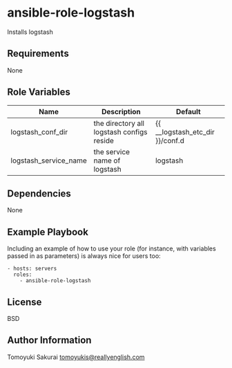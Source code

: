 ansible-role-logstash
=====================

Installs logstash

Requirements
------------

None

Role Variables
--------------

| Name | Description | Default |
|------|-------------|---------|
| logstash\_conf\_dir | the directory all logstash configs reside| {{ \_\_logstash\_etc\_dir }}/conf.d |
| logstash\_service\_name | the service name of logstash | logstash |

Dependencies
------------

None

Example Playbook
----------------

Including an example of how to use your role (for instance, with variables passed in as parameters) is always nice for users too:

    - hosts: servers
      roles:
        - ansible-role-logstash

License
-------

BSD

Author Information
------------------

Tomoyuki Sakurai <tomoyukis@reallyenglish.com>
